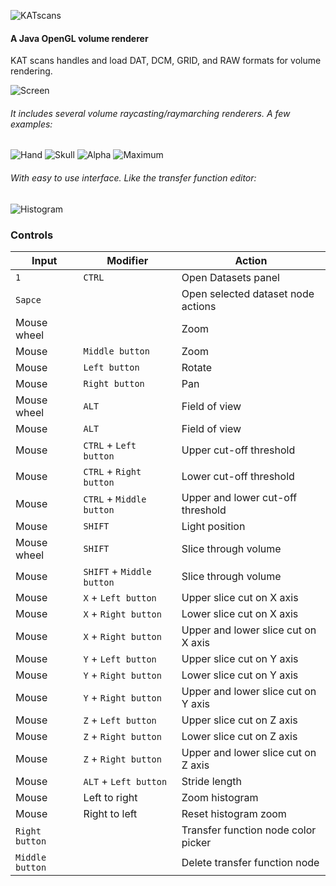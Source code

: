 ![KATscans](github/logo.png)
#### A Java OpenGL volume renderer

KAT scans handles and load DAT, DCM, GRID, and RAW formats for volume rendering.

![Screen](github/screen.png)
###### It includes several volume raycasting/raymarching renderers. A few examples:
![Hand](github/hand.png)
![Skull](github/skull.png)
![Alpha](github/alpha.png)
![Maximum](github/maximum.png)
###### With easy to use interface. Like the transfer function editor:
![Histogram](github/histogram.png)

### Controls
|Input          |Modifier                 |Action                             |
|---------------|-------------------------|-----------------------------------|
|`1`            |`CTRL`                   |Open Datasets panel                |
|`Sapce`        |                         |Open selected dataset node actions |
|Mouse wheel    |                         |Zoom                               |
|Mouse          |`Middle button`          |Zoom                               |
|Mouse          |`Left button`            |Rotate                             |
|Mouse          |`Right button`           |Pan                                |
|Mouse wheel    |`ALT`                    |Field of view                      |
|Mouse          |`ALT`                    |Field of view                      |
|Mouse          |`CTRL` + `Left button`   |Upper cut-off threshold            |
|Mouse          |`CTRL` + `Right button`  |Lower cut-off threshold            |
|Mouse          |`CTRL` + `Middle button` |Upper and lower cut-off threshold  |
|Mouse          |`SHIFT`                  |Light position                     |
|Mouse wheel    |`SHIFT`                  |Slice through volume               |
|Mouse          |`SHIFT` + `Middle button`|Slice through volume               |
|Mouse          |`X` + `Left button`      |Upper slice cut on X axis          |
|Mouse          |`X` + `Right button`     |Lower slice cut on X axis          |
|Mouse          |`X` + `Right button`     |Upper and lower slice cut on X axis|
|Mouse          |`Y` + `Left button`      |Upper slice cut on Y axis          |
|Mouse          |`Y` + `Right button`     |Lower slice cut on Y axis          |
|Mouse          |`Y` + `Right button`     |Upper and lower slice cut on Y axis|
|Mouse          |`Z` + `Left button`      |Upper slice cut on Z axis          |
|Mouse          |`Z` + `Right button`     |Lower slice cut on Z axis          |
|Mouse          |`Z` + `Right button`     |Upper and lower slice cut on Z axis|
|Mouse          |`ALT` + `Left button`    |Stride length                      |
|Mouse          |Left to right            |Zoom histogram                     |
|Mouse          |Right to left            |Reset histogram zoom               |
|`Right button` |                         |Transfer function node color picker|
|`Middle button`|                         |Delete transfer function node      |
